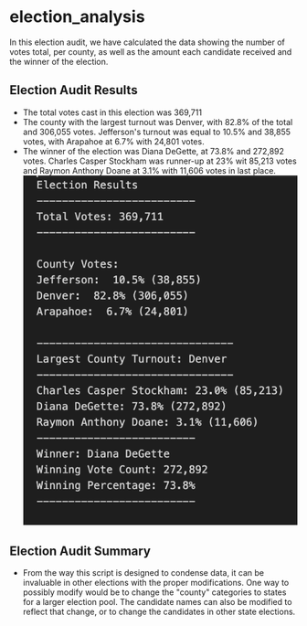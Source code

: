 # election_analysis

In this election audit, we have calculated the data showing the number of votes total, per county, as well as the amount each candidate received and the winner of the election.

## Election Audit Results

* The total votes cast in this election was 369,711
* The county with the largest turnout was Denver, with 82.8% of the total and 306,055 votes. Jefferson's turnout was equal to 10.5% and 38,855 votes, with Arapahoe at 6.7% with 24,801 votes.
* The winner of the election was Diana DeGette, at 73.8% and 272,892 votes. Charles Casper Stockham was runner-up at 23% wit 85,213 votes and Raymon Anthony Doane at 3.1% with 11,606 votes in last place.
![Election_Audit](Election_Audit.png)

## Election Audit Summary

* From the way this script is designed to condense data, it can be invaluable in other elections with the proper modifications. One way to possibly modify would be to change the "county" categories to states for a larger election pool. The candidate names can also be modified to reflect that change, or to change the candidates in other state elections.

